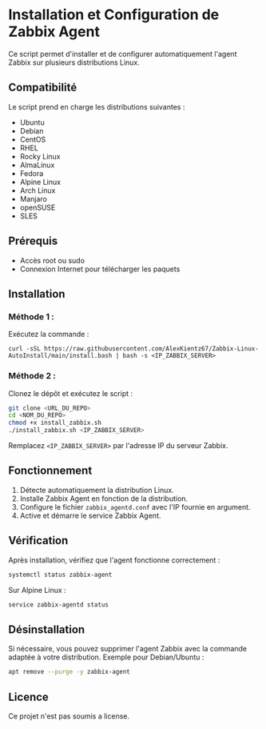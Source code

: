 # Installation et Configuration de Zabbix Agent

Ce script permet d'installer et de configurer automatiquement l'agent Zabbix sur plusieurs distributions Linux.

## Compatibilité
Le script prend en charge les distributions suivantes :
- Ubuntu
- Debian
- CentOS
- RHEL
- Rocky Linux
- AlmaLinux
- Fedora
- Alpine Linux
- Arch Linux
- Manjaro
- openSUSE
- SLES

## Prérequis
- Accès root ou sudo
- Connexion Internet pour télécharger les paquets

## Installation

### Méthode 1 : 

Exécutez la commande : 
```
curl -sSL https://raw.githubusercontent.com/AlexKientz67/Zabbix-Linux-AutoInstall/main/install.bash | bash -s <IP_ZABBIX_SERVER>
``` 

### Méthode 2 :

Clonez le dépôt et exécutez le script :

```bash
git clone <URL_DU_REPO>
cd <NOM_DU_REPO>
chmod +x install_zabbix.sh
./install_zabbix.sh <IP_ZABBIX_SERVER>
```

Remplacez `<IP_ZABBIX_SERVER>` par l'adresse IP du serveur Zabbix.

## Fonctionnement
1. Détecte automatiquement la distribution Linux.
2. Installe Zabbix Agent en fonction de la distribution.
3. Configure le fichier `zabbix_agentd.conf` avec l'IP fournie en argument.
4. Active et démarre le service Zabbix Agent.

## Vérification
Après installation, vérifiez que l'agent fonctionne correctement :

```bash
systemctl status zabbix-agent
```

Sur Alpine Linux :
```bash
service zabbix-agentd status
```

## Désinstallation
Si nécessaire, vous pouvez supprimer l'agent Zabbix avec la commande adaptée à votre distribution. Exemple pour Debian/Ubuntu :

```bash
apt remove --purge -y zabbix-agent
```

## Licence
Ce projet n'est pas soumis a license.